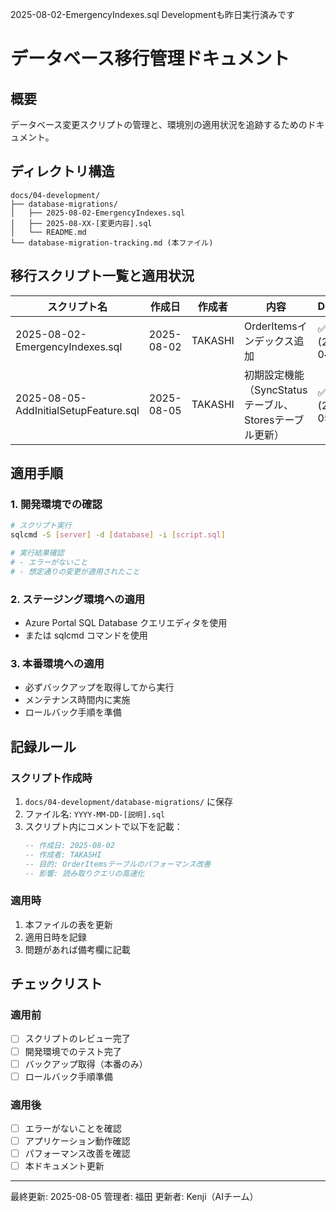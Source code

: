 2025-08-02-EmergencyIndexes.sql
Developmentも昨日実行済みです

# データベース移行管理ドキュメント

## 概要
データベース変更スクリプトの管理と、環境別の適用状況を追跡するためのドキュメント。

## ディレクトリ構造
```
docs/04-development/
├── database-migrations/
│   ├── 2025-08-02-EmergencyIndexes.sql
│   ├── 2025-08-XX-[変更内容].sql
│   └── README.md
└── database-migration-tracking.md (本ファイル)
```

## 移行スクリプト一覧と適用状況

| スクリプト名 | 作成日 | 作成者 | 内容 | Development | Staging | Production |
|------------|--------|--------|------|-------------|---------|------------|
| 2025-08-02-EmergencyIndexes.sql | 2025-08-02 | TAKASHI | OrderItemsインデックス追加 | ✅ 適用済 (2025-08-04) | ⏳ 未適用 | ⏳ 未適用 |
| 2025-08-05-AddInitialSetupFeature.sql | 2025-08-05 | TAKASHI | 初期設定機能（SyncStatusテーブル、Storesテーブル更新） | ✅ 適用済 (2025-08-05 10:00) | ⏳ 未適用 | ⏳ 未適用 |

## 適用手順

### 1. 開発環境での確認
```bash
# スクリプト実行
sqlcmd -S [server] -d [database] -i [script.sql]

# 実行結果確認
# - エラーがないこと
# - 想定通りの変更が適用されたこと
```

### 2. ステージング環境への適用
- Azure Portal SQL Database クエリエディタを使用
- または sqlcmd コマンドを使用

### 3. 本番環境への適用
- 必ずバックアップを取得してから実行
- メンテナンス時間内に実施
- ロールバック手順を準備

## 記録ルール

### スクリプト作成時
1. `docs/04-development/database-migrations/` に保存
2. ファイル名: `YYYY-MM-DD-[説明].sql`
3. スクリプト内にコメントで以下を記載：
   ```sql
   -- 作成日: 2025-08-02
   -- 作成者: TAKASHI
   -- 目的: OrderItemsテーブルのパフォーマンス改善
   -- 影響: 読み取りクエリの高速化
   ```

### 適用時
1. 本ファイルの表を更新
2. 適用日時を記録
3. 問題があれば備考欄に記載

## チェックリスト

### 適用前
- [ ] スクリプトのレビュー完了
- [ ] 開発環境でのテスト完了
- [ ] バックアップ取得（本番のみ）
- [ ] ロールバック手順準備

### 適用後
- [ ] エラーがないことを確認
- [ ] アプリケーション動作確認
- [ ] パフォーマンス改善を確認
- [ ] 本ドキュメント更新

---

最終更新: 2025-08-05
管理者: 福田
更新者: Kenji（AIチーム）